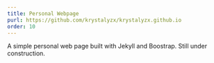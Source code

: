 ```yaml
---
title: Personal Webpage
purl: https://github.com/krystalyzx/krystalyzx.github.io
order: 10
---
```

A simple personal web page built with Jekyll and Boostrap.  Still under construction.